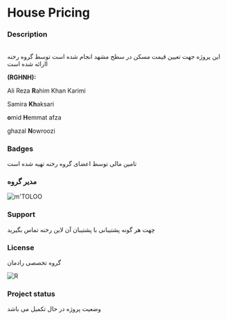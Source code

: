 
# House Pricing 
### Description

######

این پروژه جهت تعیین قیمت مسکن در سطح مشهد انجام شده است توسط گروه رخنه  اارائه شده است

**(RGHNH):**

Ali Reza **R**ahim Khan Karimi

Samira **Kh**aksari

**o**mid **H**emmat afza

ghazal **N**owroozi

### Badges

تامین مالی توسط اعضای گروه رخنه تهیه شده است

### مدیر گروه 

![m'TOLOO](https://radmaniran.ir/assets/images/teachers/33d539308539ecf209073833e2221d28.png)

### Support

چهت هر گونه پشتیبانی با پشتیبان آن لاین رخنه تماس بگیرید

### License


گروه تخصصی رادمان     

![R](https://radmaniran.ir/assets/site/img/default/about2.jpg)

### Project status

وضعیت پروژه در حال تکمیل می باشد
